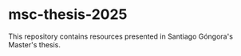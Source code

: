 # msc-thesis-2025
This repository contains resources presented in Santiago Góngora's Master's thesis.
